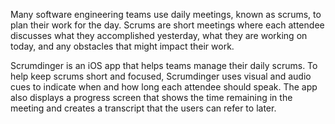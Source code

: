 Many software engineering teams use daily meetings, known as scrums, to plan their work for the day. Scrums are short meetings where each attendee discusses what they accomplished yesterday, what they are working on today, and any obstacles that might impact their work.

Scrumdinger is an iOS app that helps teams manage their daily scrums. To help keep scrums short and focused, Scrumdinger uses visual and audio cues to indicate when and how long each attendee should speak. The app also displays a progress screen that shows the time remaining in the meeting and creates a transcript that the users can refer to later.

